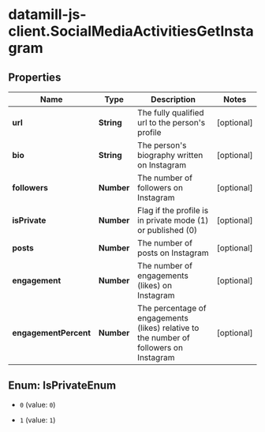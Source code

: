 # datamill-js-client.SocialMediaActivitiesGetInstagram

## Properties
Name | Type | Description | Notes
------------ | ------------- | ------------- | -------------
**url** | **String** | The fully qualified url to the person&#39;s profile | [optional] 
**bio** | **String** | The person&#39;s biography written on Instagram | [optional] 
**followers** | **Number** | The number of followers on Instagram | [optional] 
**isPrivate** | **Number** | Flag if the profile is in private mode (1) or published (0) | [optional] 
**posts** | **Number** | The number of posts on Instagram | [optional] 
**engagement** | **Number** | The number of engagements (likes) on Instagram | [optional] 
**engagementPercent** | **Number** | The percentage of engagements (likes) relative to the number of followers on Instagram | [optional] 


<a name="IsPrivateEnum"></a>
## Enum: IsPrivateEnum


* `0` (value: `0`)

* `1` (value: `1`)




